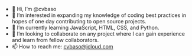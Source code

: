 - 👋 Hi, I’m @cvbaso
- 👀 I’m interested in expanding my knowledge of coding best practices in hopes of one day contributing to open source projects.
- 🌱 I’m currently learning JavaScript, HTML, CSS, and Python.
- 💞️ I’m looking to collaborate on any project where I can gain experience and learn from fellow collaborators.
- 📫 How to reach me: cvbaso@icloud.com

<!---
cvbaso/cvbaso is a ✨ special ✨ repository because its `README.md` (this file) appears on your GitHub profile.
You can click the Preview link to take a look at your changes.
--->

